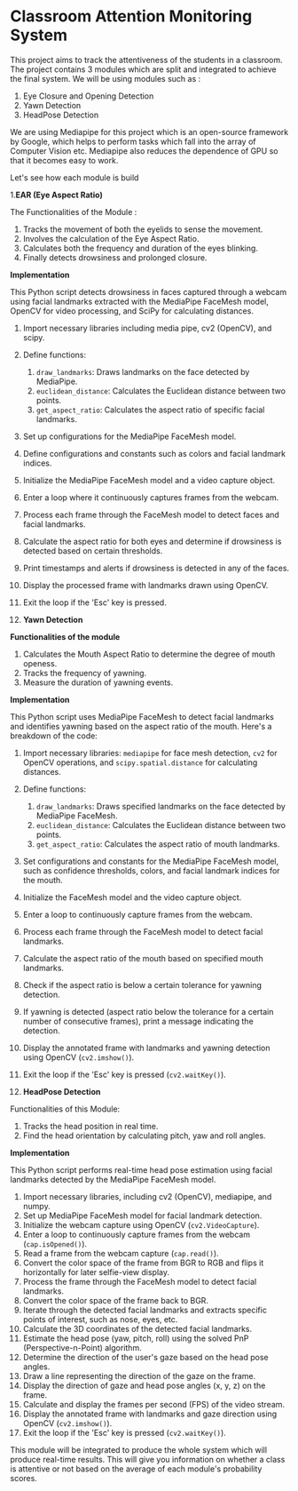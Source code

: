 # Classroom Attention Monitoring System

This project aims to track the attentiveness of the students in a classroom. The project contains 3 modules which are split and integrated to achieve the final system. We will be using modules such as :

1. Eye Closure and Opening Detection
2. Yawn Detection 
3. HeadPose Detection 

We are using Mediapipe for this project which is an open-source framework by Google, which helps to perform tasks which fall into the array of Computer Vision etc. Mediapipe also reduces the dependence of GPU so that it becomes easy to work.

Let's see how each module is build 

1.**EAR (Eye Aspect Ratio)**

The Functionalities of the Module :
 1. Tracks the movement of both the eyelids to sense the movement.
 2. Involves the calculation of the Eye Aspect Ratio.
 3. Calculates both the frequency and duration of the eyes blinking.
 4. Finally detects drowsiness and prolonged closure. 

**Implementation**

This Python script detects drowsiness in faces captured through a webcam using facial landmarks extracted with the MediaPipe FaceMesh model, OpenCV for video processing, and SciPy for calculating distances.

1. Import necessary libraries including media pipe, cv2 (OpenCV), and scipy.
2. Define functions:
    1. `draw_landmarks`: Draws landmarks on the face detected by MediaPipe.
    2. `euclidean_distance`: Calculates the Euclidean distance between two points.
    3. `get_aspect_ratio`: Calculates the aspect ratio of specific facial landmarks.
3. Set up configurations for the MediaPipe FaceMesh model.
4. Define configurations and constants such as colors and facial landmark indices.
5. Initialize the MediaPipe FaceMesh model and a video capture object.
6. Enter a loop where it continuously captures frames from the webcam.
7. Process each frame through the FaceMesh model to detect faces and facial landmarks.
8. Calculate the aspect ratio for both eyes and determine if drowsiness is detected based on certain thresholds.
9. Print timestamps and alerts if drowsiness is detected in any of the faces.
10. Display the processed frame with landmarks drawn using OpenCV.
11. Exit the loop if the 'Esc' key is pressed.


2. **Yawn Detection**

**Functionalities of the module**

1. Calculates the Mouth Aspect Ratio to determine the degree of mouth openess.
2. Tracks the frequency of yawning.
3. Measure the duration of yawning events.

**Implementation** 

This Python script uses MediaPipe FaceMesh to detect facial landmarks and identifies yawning based on the aspect ratio of the mouth. Here's a breakdown of the code:

1. Import necessary libraries: `mediapipe` for face mesh detection, `cv2` for OpenCV operations, and `scipy.spatial.distance` for calculating distances.
2. Define functions:
   1. `draw_landmarks`: Draws specified landmarks on the face detected by MediaPipe FaceMesh.
   2. `euclidean_distance`: Calculates the Euclidean distance between two points.
   3. `get_aspect_ratio`: Calculates the aspect ratio of mouth landmarks.
3. Set configurations and constants for the MediaPipe FaceMesh model, such as confidence thresholds, colors, and facial landmark indices for the mouth.
4. Initialize the FaceMesh model and the video capture object.
5. Enter a loop to continuously capture frames from the webcam.
6. Process each frame through the FaceMesh model to detect facial landmarks.
7. Calculate the aspect ratio of the mouth based on specified mouth landmarks.
8. Check if the aspect ratio is below a certain tolerance for yawning detection.
9. If yawning is detected (aspect ratio below the tolerance for a certain number of consecutive frames), print a message indicating the detection.
10. Display the annotated frame with landmarks and yawning detection using OpenCV (`cv2.imshow()`).
11. Exit the loop if the 'Esc' key is pressed (`cv2.waitKey()`).

3. **HeadPose Detection**

Functionalities of this Module:
 1. Tracks the head position in real time.
 2. Find the head orientation by calculating pitch, yaw and roll angles.

**Implementation** 

This Python script performs real-time head pose estimation using facial landmarks detected by the MediaPipe FaceMesh model.

1. Import necessary libraries, including cv2 (OpenCV), mediapipe, and numpy.
2. Set up MediaPipe FaceMesh model for facial landmark detection.
3. Initialize the webcam capture using OpenCV (`cv2.VideoCapture`).
4. Enter a loop to continuously capture frames from the webcam (`cap.isOpened()`).
5. Read a frame from the webcam capture (`cap.read()`).
6. Convert the color space of the frame from BGR to RGB and flips it horizontally for later selfie-view display.
7. Process the frame through the FaceMesh model to detect facial landmarks.
8. Convert the color space of the frame back to BGR.
9. Iterate through the detected facial landmarks and extracts specific points of interest, such as nose, eyes, etc.
10. Calculate the 3D coordinates of the detected facial landmarks.
11. Estimate the head pose (yaw, pitch, roll) using the solved PnP (Perspective-n-Point) algorithm.
12. Determine the direction of the user's gaze based on the head pose angles.
13. Draw a line representing the direction of the gaze on the frame.
14. Display the direction of gaze and head pose angles (x, y, z) on the frame.
15. Calculate and display the frames per second (FPS) of the video stream.
16. Display the annotated frame with landmarks and gaze direction using OpenCV (`cv2.imshow()`).
17. Exit the loop if the 'Esc' key is pressed (`cv2.waitKey()`).


This module will be integrated to produce the whole system which will produce real-time results. This will give you information on whether a class is attentive or not based on the average of each module's probability scores.


